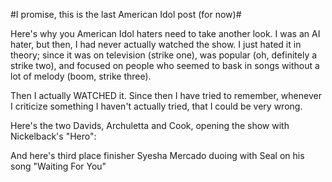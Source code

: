 #I promise, this is the last American Idol post (for now)#

Here's why you American Idol haters need to take another look. I was an AI hater, but then, I had never actually watched the show. I just hated it in theory; since it was on television (strike one), was popular (oh, definitely a strike two), and focused on people who seemed to bask in songs without a lot of melody (boom, strike three).

Then I actually WATCHED it. Since then I have tried to remember, whenever I criticize something I haven't actually tried, that I could be very wrong.

Here's the two Davids, Archuletta and Cook, opening the show with Nickelback's "Hero":



And here's third place finisher Syesha Mercado duoing with Seal on his song "Waiting For You"


